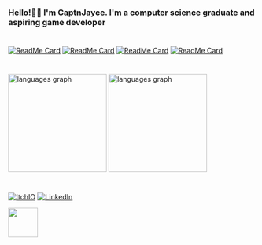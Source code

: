 <h3>
  Hello!👋🏻 I'm CaptnJayce. I'm a computer science graduate and aspiring game developer
</h3>

#

[![ReadMe Card](https://github-readme-stats.vercel.app/api/pin/?username=captnjayce&repo=quartermaster&hide_border=true&theme=rose_pine&bg_color=00000000)](https://github.com/captnjayce/quartermaster)
[![ReadMe Card](https://github-readme-stats.vercel.app/api/pin/?username=captnjayce&repo=algorithm-visualizser&hide_border=true&theme=rose_pine&bg_color=00000000)](https://github.com/captnjayce/algorithm-visualizser)
[![ReadMe Card](https://github-readme-stats.vercel.app/api/pin/?username=captnjayce&repo=infinite-caves&hide_border=true&theme=rose_pine&bg_color=00000000)](https://github.com/captnjayce/infinite-caves)
[![ReadMe Card](https://github-readme-stats.vercel.app/api/pin/?username=captnjayce&repo=falling-sand&hide_border=true&theme=rose_pine&bg_color=00000000)](https://github.com/captnjayce/falling-sand)

#

<div align ="left">
  <img src="https://github-readme-stats.vercel.app/api?username=captnjayce&theme=rose_pine&hide_border=true&bg_color=00000000"alt="languages graph" height="200"/>
  <img src="https://github-readme-stats.vercel.app/api/top-langs?username=CaptnJayce&locale=en&hide_title=false&hide_border=true&layout=compact&langs_count=6&theme=rose_pine&bg_color=00000000&order=2"alt="languages graph" height="200"/>
</div>

#

[![ItchIO](https://img.shields.io/badge/ItchIO-black?style=flat-square&logo=itch.io)](https://captnjayce.itch.io/)
[![LinkedIn](https://img.shields.io/badge/LinkedIn-black?style=flat-square&logo=linkedin)](https://www.linkedin.com/in/jc444/)

<img src="https://media1.tenor.com/m/89MPCBQDPKYAAAAd/plink-nerd.gif" width="60px">
